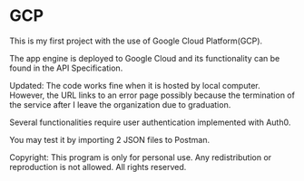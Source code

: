 # GCP

This is my first project with the use of Google Cloud Platform(GCP).

The app engine is deployed to Google Cloud and its functionality can be found in the API Specification.

Updated: The code works fine when it is hosted by local computer. However, the URL links to an error page possibly because the termination of the service after I leave the organization due to graduation.

Several functionalities require user authentication implemented with Auth0.

You may test it by importing 2 JSON files to Postman.

Copyright: This program is only for personal use. Any redistribution or reproduction is not allowed. All rights reserved.
